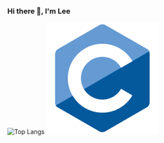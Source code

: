 ### Hi there 👋, I'm Lee

![Top Langs](https://github-readme-stats.vercel.app/api/top-langs/?username=LeeMoofon0222&layout=compact&theme=tokyonight)
![](https://raw.githubusercontent.com/devicons/devicon/55609aa5bd817ff167afce0d965585c92040787a/icons/c/c-original.svg)
<!--
**LeeMoofon0222/LeeMoofon0222** is a ✨ _special_ ✨ repository because its `README.md` (this file) appears on your GitHub profile.
Here are some ideas to get you started:

- 🔭 I’m currently working on ...
- 🌱 I’m currently learning ...
- 👯 I’m looking to collaborate on ...
- 🤔 I’m looking for help with ...
- 💬 Ask me about ...
- 📫 How to reach me: ...
- 😄 Pronouns: ...
- ⚡ Fun fact: ...
-->
